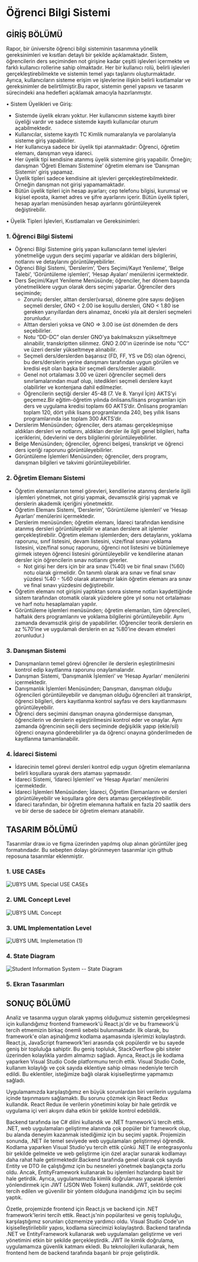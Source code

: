 # Öğrenci Bilgi Sistemi
## GİRİŞ BÖLÜMÜ 
  Rapor, bir üniversite öğrenci bilgi sisteminin tasarımına yönelik gereksinimleri ve kısıtları detaylı bir şekilde açıklamaktadır. Sistem, öğrencilerin ders seçiminden not girişine kadar çeşitli işlevleri içermekte ve farklı kullanıcı rollerine sahip olmaktadır. Her bir kullanıcı rolü, belirli işlevleri gerçekleştirebilmekte ve sistemin temel yapı taşlarını oluşturmaktadır. Ayrıca, kullanıcıların sisteme erişim ve işlevlerine ilişkin belirli kısıtlamalar ve gereksinimler de belirtilmiştir.Bu rapor, sistemin genel yapısını ve tasarım sürecindeki ana hedefleri açıklamak amacıyla hazırlanmıştır. 

•  Sistem Üyelikleri ve Giriş:
   * Sistemde üyelik ekranı yoktur. Her kullanıcının sisteme kayıtlı birer üyeliği vardır ve sadece sistemde kayıtlı kullanıcılar oturum açabilmektedir. 
   * Kullanıcılar, sisteme kayıtlı TC Kimlik numaralarıyla ve parolalarıyla sisteme giriş yapabilirler. 
   * Her kullanıcıya sadece bir üyelik tipi atanmaktadır: Öğrenci, öğretim elemanı, danışman veya idareci. 
   * Her üyelik tipi kendisine atanmış üyelik sistemine giriş yapabilir. Örneğin; danışman ‘Öğreti Elemanı Sistemine’ öğretim elemanı ise ‘Danışman Sistemin’ giriş yapamaz. 
   * Üyelik tipleri sadece kendisine ait işlevleri gerçekleştirebilmektedir. Örneğin danışman not girişi yapamamaktadır. 
   * Bütün üyelik tipleri için hesap ayarları; cep telefonu bilgisi, kurumsal ve kişisel eposta, ikamet adres ve şifre ayarlarını içerir. Bütün üyelik tipleri, hesap ayarları menüsünden hesap ayarlarını görüntüleyerek değiştirebilir.

•  Üyelik Tipleri İşlevleri, Kısıtlamaları ve Gereksinimleri:   

### 1. Öğrenci Bilgi Sistemi 

   * Öğrenci Bilgi Sistemine giriş yapan kullanıcıların temel işlevleri yönetmeliğe uygun ders seçimi yaparlar ve aldıkları ders bilgilerini, notlarını ve detaylarını görüntüleyebilirler. 
   * Öğrenci Bilgi Sistemi, ‘Derslerim’, ‘Ders Seçimi/Kayıt Yenileme’, ‘Belge Talebi’, ‘Görüntüleme işlemleri’, ‘Hesap Ayaları’ menülerini içermektedir. 
   * Ders Seçimi/Kayıt Yenileme Menüsünde; öğrenciler, her dönem başında yönetmeliklere uygun olarak ders seçimi yaparlar. Öğrenciler ders seçiminde; 
     * Zorunlu dersler, alttan dersler(varsa), döneme göre sayısı değişen seçmeli dersler, GNO < 2.00 ise koşullu dersleri, GNO < 1.80 ise gereken yarıyıllardan ders alınamaz, önceki yıla ait dersleri seçmeleri zorunludur. 
     * Alttan dersleri yoksa ve GNO => 3.00 ise üst dönemden de ders seçebilirler.  
     * Notu “DD-DC” olan dersler GNO'ya bakılmaksızın yükseltmeye alınabilir, transkriptten silinmez. GNO 2.00'ın üzerinde ise notu “CC” ve üzeri dersler yükseltmeye alınabilir.  
     * Seçmeli ders/derslerden başarısız (FD, FF, YS ve DS) olan öğrenci, bu ders/derslerin yerine danışmanı tarafından uygun görülen ve kredisi eşit olan başka bir seçmeli ders/dersler alabilir.   
     * Genel not ortalaması 3.00 ve üzeri öğrenciler seçmeli ders sınırlamalarından muaf olup, istedikleri seçmeli derslere kayıt olabilirler ve kontenjana dahil edilmezler.  
     * Öğrencilerin seçtiği dersler 45-48 (7. Ve 8. Yarıyıl İçin) AKTS’yi geçemez.Bir eğitim-öğretim yılında önlisans/lisans programları için ders ve uygulama kredisi toplamı 60 AKTS’dir. Önlisans programları toplam 120, dört yıllık lisans programlarında 240, beş yıllık lisans programlarında ise toplam 300 AKTS’dir.  
   * Derslerim Menüsünden; öğrenciler, ders ataması gerçekleşmişse aldıkları dersleri ve notlarını, aldıkları dersler ile ilgili genel bilgileri, hafta içeriklerini, ödevlerini ve ders bilgilerini görüntüleyebilirler. 
   * Belge Menüsünden; öğrenciler, öğrenci belgesi, transkript ve öğrenci ders içeriği raporunu görüntüleyebilirler.
   * Görüntüleme İşlemleri Menüsünden; öğrenciler, ders programı, danışman bilgileri ve takvimi görüntüleyebilirler.

### 2. Öğretim Elemanı Sistemi 

   * Öğretim elemanlarının temel görevleri, kendilerine atanmış derslerle ilgili işlemleri yönetmek, not girişi yapmak, devamsızlık girişi yapmak ve derslerin akademik içeriğini yönetmektir. 
   * Öğretim Elemanı Sistemi, ‘Derslerim’, ‘Görüntüleme işlemleri’ ve ‘Hesap Ayarları’ menülerini içermektedir. 
   * Derslerim menüsünden; öğretim elemanı, İdareci tarafından kendisine atanmış dersleri görüntüleyebilir ve atanan derslere ait işlemler gerçekleştirebilir. Öğretim elemanı işlemlerden; ders detaylarını, yoklama raporunu, sınıf listesini, devam listesini, 
vize/final sınavı yoklama listesini, vize/final sonuç raporunu, öğrenci not listesini ve bütünlemeye girmek isteyen öğrenci listesini görüntüleyebilir ve kendilerine atanan dersler için öğrencilerin sınav notlarını girerler.  
     - Not girişi her ders için bir ara sınav (%40) ve bir final sınavı (%60) notu olarak girmelidir. Ön tanımlı olarak ara sınav ve final sınav yüzdesi %40 - %60 olarak atanmıştır lakin öğretim elemanı ara sınav ve final sınavı yüzdesini değiştirebilir.  
   * Öğretim elemanı not girişini yaptıktan sonra sisteme notları kaydettiğinde sistem tarafından otomatik olarak yüzdelere göre yıl sonu not ortalaması ve harf notu hesaplamaları yapılır. 
   * Görüntüleme işlemleri menüsünden; öğretim elemanları, tüm öğrencileri, haftalık ders programlarını ve yoklama bilgilerini görüntüleyebilir. Aynı zamanda devamsızlık girişi de yapabilirler. (Öğrenciler teorik derslerin en az %70’ine ve uygulamalı derslerin 
en az %80’ine devam etmeleri zorunludur.)

### 3. Danışman Sistemi 

   * Danışmanların temel görevi öğrenciler ile derslerin eşleştirilmesini kontrol edip kayıtlanma raporunu onaylamalarıdır. 
   * Danışman Sistemi, ‘Danışmanlık İşlemleri’ ve ‘Hesap Ayarları’ menülerini içermektedir. 
   * Danışmanlık İşlemleri Menüsünden; Danışman, danışman olduğu öğrencileri görüntüleyebilir ve danışman olduğu öğrencileri ait transkript, öğrenci bilgileri, ders kayıtlanma kontrol sayfası ve ders kayıtlanmasını görüntüleyebilir.  
   * Öğrenci ders seçimini danışman onayına göndermişse danışman, öğrencilerin ve derslerin eşleştirilmesini kontrol eder ve onaylar. Aynı zamanda öğrencinin seçili ders seçiminde değişiklik yapıp (ekle/sil) öğrenci onayına gönderebilirler ya da öğrenci onayına gönderilmeden de kayıtlanma tamamlanabilir.
     
### 4. İdareci Sistemi  

   * İdarecinin temel görevi dersleri kontrol edip uygun öğretim elemanlarına belirli koşullara uyarak ders ataması yapmasıdır. 
   * İdareci Sistemi, ‘İdareci İşlemleri’ ve ‘Hesap Ayarları’ menülerini içermektedir. 
   * İdareci İşlemleri Menüsünden; İdareci, Öğretim Elemanlarını ve dersleri görüntüleyebilir ve koşullara göre ders ataması gerçekleştirebilir.  
   * İdareci tarafından, bir öğretim elemanına haftalık en fazla 20 saatlik ders ve bir derse de sadece bir öğretim elemanı atanabilir.

## TASARIM BÖLÜMÜ 
Tasarımlar draw.io ve figma üzerinden yapılmış olup alınan görüntüler jpeg formatındadır. Bu sebepten dolayı görünmeyen tasarımlar için github reposuna tasarımlar eklenmiştir.


### 1. USE CASEs

![UBYS UML Special USE CASEs](https://github.com/user-attachments/assets/9739be38-6e30-4be8-bb0f-bb869170b0b3)

### 2. UML Concept Level

![UBYS UML Concept](https://github.com/user-attachments/assets/82bffe1a-80fc-429c-a4c7-e4cfd01d166c)

### 3. UML Implementation Level

![UBYS UML Implemetation (1)](https://github.com/user-attachments/assets/0deb859b-3b98-4f31-a129-d5c2771837b2)

### 4. State Diagram 

![Student Information System -- State Diagram](https://github.com/user-attachments/assets/d6bc1694-2063-4696-a70c-d1bab47e8647)

### 5. Ekran Tasarımları


## SONUÇ BÖLÜMÜ 

  Analiz ve tasarıma uygun olarak yapmış olduğumuz sistemin gerçekleşmesi için kullandığımız frontend framework'ü React.js'dir ve bu framework'ü tercih etmemizin birkaç önemli sebebi bulunmaktadır. İlk olarak, bu framework'e olan aşinalığımız kodlama aşamasında işlerimizi kolaylaştırdı. React.js, JavaScript framework'leri arasında çok popülerdir ve bu sayede geniş bir topluluğa sahiptir. Bu geniş topluluk, StackOverflow gibi siteler üzerinden kolaylıkla yardım almamızı sağladı. Ayrıca, React.js ile kodlama yaparken Visual Studio Code platformunu tercih ettik. Visual Studio Code, kullanım kolaylığı ve çok sayıda eklentiye sahip olması nedeniyle tercih edildi. Bu eklentiler, isteğimize bağlı olarak kişiselleştirme yapmamızı sağladı. 

  Uygulamamızda karşılaştığımız en büyük sorunlardan biri verilerin uygulama içinde taşınmasını sağlamaktı. Bu sorunu çözmek için React Redux kullandık. React Redux ile verilerin yönetimini kolay bir hale getirdik ve uygulama içi veri akışını daha etkin bir şekilde kontrol edebildik. 
  
  Backend tarafında ise C# dilini kullandık ve .NET framework'ü tercih ettik. .NET, web uygulamaları geliştirme alanında çok popüler bir framework olup, bu alanda deneyim kazanmak istediğimiz için bu seçimi yaptık. Projemizin sonunda, .NET ile temel seviyede web 
uygulamaları geliştirmeyi öğrendik. Kodlama yaparken Visual Studio'yu tercih ettik çünkü .NET ile entegrasyonlu bir şekilde gelmekte ve web geliştirme için özel araçlar sunarak kodlamayı daha rahat hale getirmektedir.Backend tarafında genel olarak çok sayıda Entity ve DTO ile çalıştığımız için bu nesneleri yönetmek başlangıçta zorlu oldu. Ancak, EntityFramework kullanarak bu işlemleri hızlandırıp basit bir hale getirdik. Ayrıca, uygulamamızda kimlik doğrulaması yaparak işlemleri yönlendirmek için JWT (JSON Web Token) kullandık. JWT, sektörde çok tercih edilen ve güvenilir bir yöntem olduğuna inandığımız için bu seçimi yaptık. 

  Özetle, projemizde frontend için React.js ve backend için .NET framework'lerini tercih ettik. React.js'nin popülaritesi ve geniş topluluğu, karşılaştığımız sorunları çözmemize yardımcı oldu. Visual Studio Code'un kişiselleştirilebilir yapısı, kodlama sürecimizi kolaylaştırdı. Backend tarafında .NET ve EntityFramework kullanarak web uygulamaları geliştirme ve veri yönetimini etkin bir şekilde gerçekleştirdik. JWT ile kimlik doğrulama, uygulamamıza güvenlik katmanı ekledi. Bu teknolojileri kullanarak, hem frontend hem de backend tarafında başarılı bir proje geliştirdik. 



